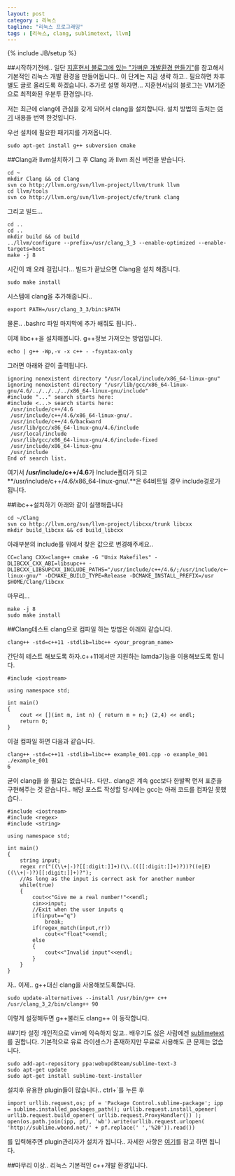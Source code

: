 ```yaml
---
layout: post
category : 리눅스
tagline: "리눅스 프로그래밍"
tags : [리눅스, clang, sublimetext, llvm]
---
```

{% include JB/setup %}

##시작하기전에..
일단 [지훈현서 블로그에 있는 "가벼운 개발환경 만들기"](http://mcchae.egloos.com/10991779)를 참고해서 기본적인 리눅스 개발 환경을 만들어둡니다.. 이 단계는 지금 생략 하고.. 필요하면 차후 별도 글로 올리도록 하겠습니다. 추가로 설명 하자면... 지훈현서님의 블로그는 VM기준으로 최적화된 우분투 환경입니다.

저는 최근에 clang에 관심을 갖게 되어서 clang을 설치합니다. 설치 방법의 출처는 [여기](http://solarianprogrammer.com/2013/01/17/building-clang-libcpp-ubuntu-linux/) 내용을 번역 한것입니다.

우선 설치에 필요한 패키지를 가져옵니다.
    
	sudo apt-get install g++ subversion cmake
    

##Clang과 llvm설치하기
그 후 Clang 과 llvm 최신 버전을 받습니다.
    
    cd ~
    mkdir Clang && cd Clang
    svn co http://llvm.org/svn/llvm-project/llvm/trunk llvm
    cd llvm/tools
    svn co http://llvm.org/svn/llvm-project/cfe/trunk clang
    
그리고 빌드...
    
    cd ..
    cd ..
    mkdir build && cd build
    ../llvm/configure --prefix=/usr/clang_3_3 --enable-optimized --enable-targets=host
    make -j 8
    
시간이 꽤 오래 걸립니다...
빌드가 끝났으면 Clang을 설치 해줍니다.
    
	sudo make install
    
시스템에 clang을 추가해줍니다..
    
	export PATH=/usr/clang_3_3/bin:$PATH
    
물론.. .bashrc 파일 마지막에 추가 해줘도 됩니다..

이제 libc++을 설치해봅니다.
g++정보 가져오는 방법입니다.
    
	echo | g++ -Wp,-v -x c++ - -fsyntax-only
    
그러면 아래와 같이 출력됩니다.
    
    ignoring nonexistent directory "/usr/local/include/x86_64-linux-gnu"
    ignoring nonexistent directory "/usr/lib/gcc/x86_64-linux-gnu/4.6/../../../../x86_64-linux-gnu/include"
    #include "..." search starts here:
    #include <...> search starts here:
     /usr/include/c++/4.6
     /usr/include/c++/4.6/x86_64-linux-gnu/.
     /usr/include/c++/4.6/backward
     /usr/lib/gcc/x86_64-linux-gnu/4.6/include
     /usr/local/include
     /usr/lib/gcc/x86_64-linux-gnu/4.6/include-fixed
     /usr/include/x86_64-linux-gnu
     /usr/include
    End of search list.
    
여기서 **/usr/include/c++/4.6**가 Include폴더가 되고 **/usr/include/c++/4.6/x86_64-linux-gnu/.**은 64비트일 경우 include경로가 됩니다.

##libc++설치하기
아래와 같이 실행해줍니다
    
    cd ~/Clang
    svn co http://llvm.org/svn/llvm-project/libcxx/trunk libcxx
    mkdir build_libcxx && cd build_libcxx
    
아래부분의 include를 위에서 찾은 값으로 변경해주세요..
    
    CC=clang CXX=clang++ cmake -G "Unix Makefiles" -DLIBCXX_CXX_ABI=libsupc++ -DLIBCXX_LIBSUPCXX_INCLUDE_PATHS="/usr/include/c++/4.6/;/usr/include/c++/4.6/x86_64-linux-gnu/" -DCMAKE_BUILD_TYPE=Release -DCMAKE_INSTALL_PREFIX=/usr $HOME/Clang/libcxx
    
마무리...
    
    make -j 8
    sudo make install
    

##Clang테스트
clang으로 컴파일 하는 방법은 아래와 같습니다.
    
	clang++ -std=c++11 -stdlib=libc++ <your_program_name>
    
간단히 테스트 해보도록 하자.c++11에서만 지원하는 lamda기능을 이용해보도록 합니다.
    
    #include <iostream>
    
    using namespace std;
    
    int main()
    {
        cout << [](int m, int n) { return m + n;} (2,4) << endl;
        return 0;
    }
    
이걸 컴파일 하면 다음과 같습니다.
    
    clang++ -std=c++11 -stdlib=libc++ example_001.cpp -o example_001
    ./example_001
    6
    
굳이 clang을 쓸 필요는 없습니다.. 다만.. clang은 계속 gcc보다 한발짝 먼저 표준을 구현해주는 것 같습니다.. 해당 포스트 작성할 당시에는 gcc는 아래 코드를 컴파일 못했습다..
    
    #include <iostream>
    #include <regex>
    #include <string>
    
    using namespace std;
    
    int main()
    {
        string input;
        regex rr("((\\+|-)?[[:digit:]]+)(\\.(([[:digit:]]+)?))?((e|E)((\\+|-)?)[[:digit:]]+)?");
        //As long as the input is correct ask for another number
        while(true)
        {
            cout<<"Give me a real number!"<<endl;
            cin>>input;
            //Exit when the user inputs q
            if(input=="q")
                break;
            if(regex_match(input,rr))
                cout<<"float"<<endl;
            else
            {
                cout<<"Invalid input"<<endl;
            }
        }
    }
    
자.. 이제.. g++대신 clang을 사용해보도록합니다.
    
	sudo update-alternatives --install /usr/bin/g++ c++ /usr/clang_3_2/bin/clang++ 90
    
이렇게 설정해두면 g++불러도 clang++ 이 동작합니다.

##기타 설정
개인적으로 vim에 익숙하지 않고.. 배우기도 싫은 사람에겐 [sublimetext](http://www.sublimetext.com/)를 권합니다. 기본적으로 유료 라이센스가 존재하지만 무료로 사용해도 큰 문제는 없습니다.
    
    sudo add-apt-repository ppa:webupd8team/sublime-text-3
    sudo apt-get update
    sudo apt-get install sublime-text-installer
    
설치후 유용한 plugin들이 많습니다..
ctrl+\`를 누른 후 
    
	import urllib.request,os; pf = 'Package Control.sublime-package'; ipp = sublime.installed_packages_path(); urllib.request.install_opener( urllib.request.build_opener( urllib.request.ProxyHandler()) ); open(os.path.join(ipp, pf), 'wb').write(urllib.request.urlopen( 'http://sublime.wbond.net/' + pf.replace(' ','%20')).read())
    
를 입력해주면 plugin관리자가 설치가 됩니다.. 자세한 사항은 [여기](https://sublime.wbond.net/)를 참고 하면 됩니다.

##마무리
이상.. 리눅스 기본적인 c++개발 환경입니다. 